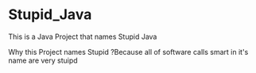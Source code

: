 # Stupid_Java
This is a Java Project that names Stupid Java 

Why this Project names Stupid ?Because all of software calls smart in it's name are very stuipd
